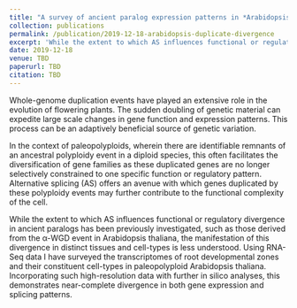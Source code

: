 ```yaml
---
title: "A survey of ancient paralog expression patterns in *Arabidopsis thaliana* root cell-types"
collection: publications
permalink: /publication/2019-12-18-arabidopsis-duplicate-divergence
excerpt: 'While the extent to which AS influences functional or regulatory divergence in ancient paralogs has been previously investigated, such as those derived from the α-WGD event in Arabidopsis thaliana, the manifestation of this divergence in distinct tissues and cell-types is less understood. Using RNA-Seq data I have surveyed the transcriptomes of root developmental zones and their constituent cell-types in paleopolyploid Arabidopsis thaliana. Incorporating such high-resolution data with further in silico analyses, this demonstrates near-complete divergence in both gene expression and splicing patterns.'
date: 2019-12-18
venue: TBD
paperurl: TBD
citation: TBD
---
```


Whole-genome duplication events have played an extensive role in the evolution of flowering plants. The sudden doubling of genetic material can expedite large scale changes in gene function and expression patterns. This process can be an adaptively beneficial source of genetic variation.

In the context of paleopolyploids, wherein there are identifiable remnants of an ancestral polyploidy event in a diploid species, this often facilitates the diversification of gene families as these duplicated genes are no longer selectively constrained to one specific function or regulatory pattern. Alternative splicing (AS) offers an avenue with which genes duplicated by these polyploidy events may further contribute to the functional complexity of the cell.

While the extent to which AS influences functional or regulatory divergence in ancient paralogs has been previously investigated, such as those derived from the α-WGD event in Arabidopsis thaliana, the manifestation of this divergence in distinct tissues and cell-types is less understood. Using RNA-Seq data I have surveyed the transcriptomes of root developmental zones and their constituent cell-types in paleopolyploid Arabidopsis thaliana. Incorporating such high-resolution data with further in silico analyses, this demonstrates near-complete divergence in both gene expression and splicing patterns.

